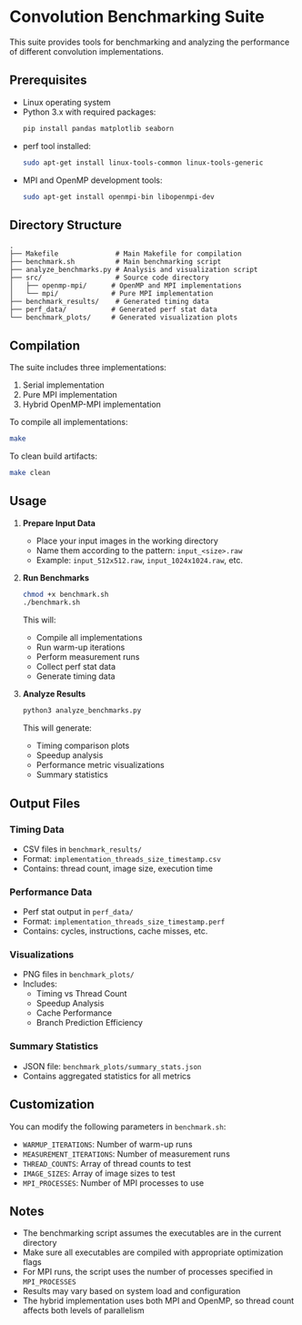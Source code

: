 # Convolution Benchmarking Suite

This suite provides tools for benchmarking and analyzing the performance of different convolution implementations.

## Prerequisites

- Linux operating system
- Python 3.x with required packages:
  ```bash
  pip install pandas matplotlib seaborn
  ```
- perf tool installed:
  ```bash
  sudo apt-get install linux-tools-common linux-tools-generic
  ```
- MPI and OpenMP development tools:
  ```bash
  sudo apt-get install openmpi-bin libopenmpi-dev
  ```

## Directory Structure

```
.
├── Makefile              # Main Makefile for compilation
├── benchmark.sh          # Main benchmarking script
├── analyze_benchmarks.py # Analysis and visualization script
├── src/                  # Source code directory
│   ├── openmp-mpi/      # OpenMP and MPI implementations
│   └── mpi/             # Pure MPI implementation
├── benchmark_results/    # Generated timing data
├── perf_data/           # Generated perf stat data
└── benchmark_plots/     # Generated visualization plots
```

## Compilation

The suite includes three implementations:
1. Serial implementation
2. Pure MPI implementation
3. Hybrid OpenMP-MPI implementation

To compile all implementations:
```bash
make
```

To clean build artifacts:
```bash
make clean
```

## Usage

1. **Prepare Input Data**
   - Place your input images in the working directory
   - Name them according to the pattern: `input_<size>.raw`
   - Example: `input_512x512.raw`, `input_1024x1024.raw`, etc.

2. **Run Benchmarks**
   ```bash
   chmod +x benchmark.sh
   ./benchmark.sh
   ```
   This will:
   - Compile all implementations
   - Run warm-up iterations
   - Perform measurement runs
   - Collect perf stat data
   - Generate timing data

3. **Analyze Results**
   ```bash
   python3 analyze_benchmarks.py
   ```
   This will generate:
   - Timing comparison plots
   - Speedup analysis
   - Performance metric visualizations
   - Summary statistics

## Output Files

### Timing Data
- CSV files in `benchmark_results/`
- Format: `implementation_threads_size_timestamp.csv`
- Contains: thread count, image size, execution time

### Performance Data
- Perf stat output in `perf_data/`
- Format: `implementation_threads_size_timestamp.perf`
- Contains: cycles, instructions, cache misses, etc.

### Visualizations
- PNG files in `benchmark_plots/`
- Includes:
  - Timing vs Thread Count
  - Speedup Analysis
  - Cache Performance
  - Branch Prediction Efficiency

### Summary Statistics
- JSON file: `benchmark_plots/summary_stats.json`
- Contains aggregated statistics for all metrics

## Customization

You can modify the following parameters in `benchmark.sh`:
- `WARMUP_ITERATIONS`: Number of warm-up runs
- `MEASUREMENT_ITERATIONS`: Number of measurement runs
- `THREAD_COUNTS`: Array of thread counts to test
- `IMAGE_SIZES`: Array of image sizes to test
- `MPI_PROCESSES`: Number of MPI processes to use

## Notes

- The benchmarking script assumes the executables are in the current directory
- Make sure all executables are compiled with appropriate optimization flags
- For MPI runs, the script uses the number of processes specified in `MPI_PROCESSES`
- Results may vary based on system load and configuration
- The hybrid implementation uses both MPI and OpenMP, so thread count affects both levels of parallelism 